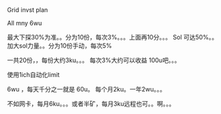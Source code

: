 Grid invst plan


All mny  6wu

最大下探30%为准。。分为10份，每次3%。。。上面再10分。。。
Sol 可达50%。。加大sol力量。。分为10份手动，每次5%



一共20份，，每份大约3ku。。。   每次3%大约可以收益  100u吧。。。

使用1ich自动化limit


6wu ，每天千分之一就是   60u。 每个月2ku。一年2wu。。。


不如网卡，每月6ku。。。或者半矿，每月3ku远程也可。。啊。。。


